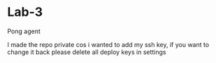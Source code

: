 # Lab-3
Pong agent

I made the repo private cos i wanted to add my ssh key, if you want to change it back please delete all deploy keys in settings
